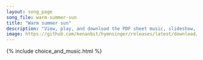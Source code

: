 ```yaml
---
layout: song_page
song_file: warm-summer-sun
title: "Warm summer sun"
description: "View, play, and download the PDF sheet music, slideshow, and audio. Lyrics: Warm summer sun, shine kindly here, Warm southern wind, blow softly here, Green sod above, lie light, lie light. Good night, dear heart, good night, g... english secular 4part summer death"
image: https://github.com/kenanbit/hymnsinger/releases/latest/download/warm-summer-sun-trad.png
---
```


{% include choice_and_music.html %}